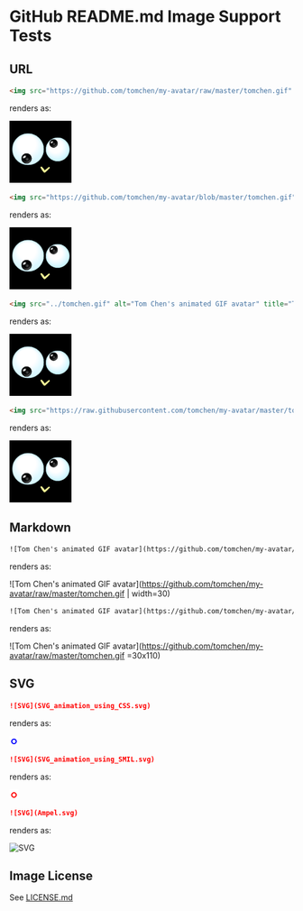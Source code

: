 # GitHub README.md Image Support Tests

## URL

```html
<img src="https://github.com/tomchen/my-avatar/raw/master/tomchen.gif" alt="Tom Chen's animated GIF avatar" title="Tom Chen's animated GIF avatar" height="110px" width="110px">
```

renders as:

<img src="https://github.com/tomchen/my-avatar/raw/master/tomchen.gif" alt="Tom Chen's animated GIF avatar" title="Tom Chen's animated GIF avatar" height="110px" width="110px">

```html
<img src="https://github.com/tomchen/my-avatar/blob/master/tomchen.gif" alt="Tom Chen's animated GIF avatar" title="Tom Chen's animated GIF avatar" height="110px" width="110px">
```

renders as:

<img src="https://github.com/tomchen/my-avatar/blob/master/tomchen.gif" alt="Tom Chen's animated GIF avatar" title="Tom Chen's animated GIF avatar" height="110px" width="110px">

```html
<img src="../tomchen.gif" alt="Tom Chen's animated GIF avatar" title="Tom Chen's animated GIF avatar" height="110px" width="110px">
```

renders as:

<img src="../tomchen.gif" alt="Tom Chen's animated GIF avatar" title="Tom Chen's animated GIF avatar" height="110px" width="110px">

```html
<img src="https://raw.githubusercontent.com/tomchen/my-avatar/master/tomchen.gif" alt="Tom Chen's animated GIF avatar" title="Tom Chen's animated GIF avatar" height="110px" width="110px">
```

renders as:

<img src="https://raw.githubusercontent.com/tomchen/my-avatar/master/tomchen.gif" alt="Tom Chen's animated GIF avatar" title="Tom Chen's animated GIF avatar" height="110px" width="110px">

## Markdown

```html
![Tom Chen's animated GIF avatar](https://github.com/tomchen/my-avatar/raw/master/tomchen.gif | width=30)
```

renders as:

![Tom Chen's animated GIF avatar](https://github.com/tomchen/my-avatar/raw/master/tomchen.gif | width=30)

```html
![Tom Chen's animated GIF avatar](https://github.com/tomchen/my-avatar/raw/master/tomchen.gif =30x110)
```

renders as:

![Tom Chen's animated GIF avatar](https://github.com/tomchen/my-avatar/raw/master/tomchen.gif =30x110)


## SVG

```markdown
![SVG](SVG_animation_using_CSS.svg)
```

renders as:

![SVG](SVG_animation_using_CSS.svg)

```markdown
![SVG](SVG_animation_using_SMIL.svg)
```

renders as:

![SVG](SVG_animation_using_SMIL.svg)

```markdown
![SVG](Ampel.svg)
```

renders as:

![SVG](Ampel.svg)


## Image License

See [LICENSE.md](LICENSE.md)
